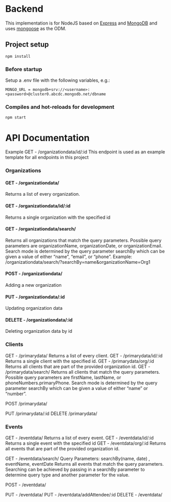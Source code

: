 # Backend

This implementation is for NodeJS based on [Express](https://expressjs.com/) and [MongoDB](https://www.mongodb.com/) and uses [mongoose](https://mongoosejs.com/) as the ODM.

## Project setup
```
npm install
```

### Before startup 
Setup a .env file with the following variables, e.g.:

```
MONGO_URL = mongodb+srv://<username>:<password>@cluster0.abcdc.mongodb.net/dbname
```

### Compiles and hot-reloads for development
```
npm start
```



# API Documentation
Example
GET - /organizationdata/id/:id
This endpoint is used as an example template for all endpoints in this project

### Organizations
#### GET - /organizationdata/
Returns a list of every organization.

#### GET - /organizationdata/id/:id
Returns a single organization with the specified id

#### GET - /organizationdata/search/
Returns all organizations that match the query parameters. Possible query parameters are organizationName, organizationDate, or organizationEmail. Search mode is determined by the query parameter searchBy which can be given a value of either “name”, “email”, or “phone”.
Example: /organizationdata/search/?searchBy=name&organizationName=Org1

#### POST - /organizationdata/
Adding a new organization 


#### PUT - /organizationdata/:id
Updating organization data

#### DELETE - /organizationdata/:id
Deleting organization data by id


### Clients
GET - /primarydata/
Returns a list of every client.
GET - /primarydata/id/:id
Returns a single client with the specified id.
GET - /primarydata/org/:id
Returns all clients that are part of the provided organization id.
GET - /primarydata/search/
	Returns all clients that match the query parameters. Possible query parameters are firstName, lastName, or phoneNumbers.primaryPhone. Search mode is determined by the query parameter searchBy which can be given a value of either “name” or “number”.

POST /primarydata/

PUT /primarydata/:id
DELETE /primarydata/



### Events
GET - /eventdata/
Returns a list of every event.
GET - /eventdata/id/:id
Returns a single event with the specified id
GET - /eventdata/org/:id
Returns all events that are part of the provided organization id.


GET - /eventdata/search/
Query Parameters: searchBy(name, date) , eventName, eventDate
Returns all events that match the query parameters. Searching can be achieved by passing in a searchBy parameter to determine query type and another parameter for the value. 

POST - /eventdata/

PUT - /eventdata/
PUT - /eventdata/addAttendee/:id
DELETE - /eventdata/
